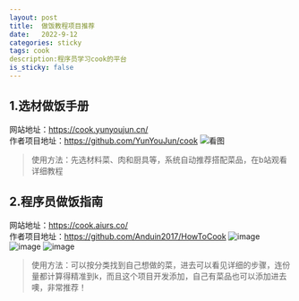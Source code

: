 ```yaml
---
layout: post
title:  做饭教程项目推荐
date:   2022-9-12
categories: sticky
tags: cook
description:程序员学习cook的平台
is_sticky: false
---
```


## 1.选材做饭手册
网站地址：https://cook.yunyoujun.cn/ <br>
作者项目地址：https://github.com/YunYouJun/cook 
![看图](image.png)
> 使用方法：先选材料菜、肉和厨具等，系统自动推荐搭配菜品，在b站观看详细教程 

## 2.程序员做饭指南         
网站地址：https://cook.aiurs.co/ <br>
作者项目地址：https://github.com/Anduin2017/HowToCook
![image](image_2.png)
![image](image_4.png)
![image](image_3.png)
> 使用方法：可以按分类找到自己想做的菜，进去可以看见详细的步骤，连份量都计算得精准到k，而且这个项目开发添加，自己有菜品也可以添加进去噢，非常推荐！
